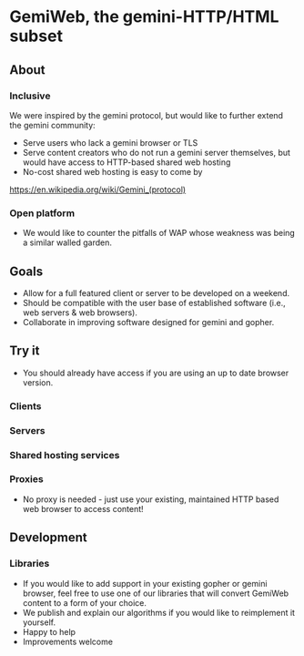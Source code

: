 # GemiWeb, the gemini-HTTP/HTML subset

## About

### Inclusive

We were inspired by the gemini protocol, but would like to further extend the gemini community:

* Serve users who lack a gemini browser or TLS
* Serve content creators who do not run a gemini server themselves, but would have access to HTTP-based shared web hosting
* No-cost shared web hosting is easy to come by

https://en.wikipedia.org/wiki/Gemini_(protocol)

### Open platform

* We would like to counter the pitfalls of WAP whose weakness was being a similar walled garden.

## Goals

* Allow for a full featured client or server to be developed on a weekend.
* Should be compatible with the user base of established software (i.e., web servers & web browsers).
* Collaborate in improving software designed for gemini and gopher.

## Try it

* You should already have access if you are using an up to date browser version.

### Clients

### Servers

### Shared hosting services

### Proxies

* No proxy is needed - just use your existing, maintained HTTP based web browser to access content!

## Development

### Libraries

* If you would like to add support in your existing gopher or gemini browser, feel free to use one of our libraries that will convert GemiWeb content to a form of your choice.
* We publish and explain our algorithms if you would like to reimplement it yourself.
* Happy to help
* Improvements welcome
